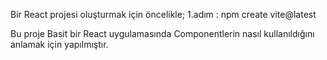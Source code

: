 Bir React projesi oluşturmak için öncelikle;
1.adım : npm create vite@latest 

Bu proje  Basit bir React uygulamasında Componentlerin nasıl kullanıldığını anlamak için yapılmıştır.
